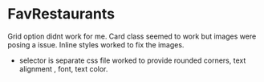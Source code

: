 # FavRestaurants

Grid option didnt work for me. Card class seemed to work but images were posing a issue. Inline styles worked to fix the images.
* selector is separate css file worked to provide rounded corners, text alignment , font, text color.
